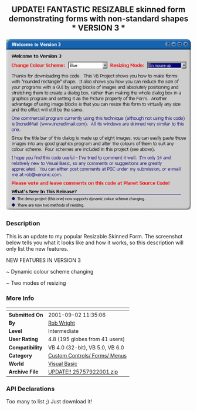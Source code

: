 ﻿<div align="center">

## UPDATE\!  FANTASTIC RESIZABLE skinned form demonstrating forms with non\-standard shapes \* VERSION 3 \*

<img src="PIC2001927857065.jpg">
</div>

### Description

This is an update to my popular Resizable Skinned Form. The screenshot below tells you what it looks like and how it works, so this description will only list the new features.

NEW FEATURES IN VERSION 3

~ Dynamic colour scheme changing

~ Two modes of resizing
 
### More Info
 


<span>             |<span>
---                |---
**Submitted On**   |2001-09-02 11:35:06
**By**             |[Rob Wright](https://github.com/Planet-Source-Code/PSCIndex/blob/master/ByAuthor/rob-wright.md)
**Level**          |Intermediate
**User Rating**    |4.8 (195 globes from 41 users)
**Compatibility**  |VB 4\.0 \(32\-bit\), VB 5\.0, VB 6\.0
**Category**       |[Custom Controls/ Forms/  Menus](https://github.com/Planet-Source-Code/PSCIndex/blob/master/ByCategory/custom-controls-forms-menus__1-4.md)
**World**          |[Visual Basic](https://github.com/Planet-Source-Code/PSCIndex/blob/master/ByWorld/visual-basic.md)
**Archive File**   |[UPDATE\!\!  25757922001\.zip](https://github.com/Planet-Source-Code/rob-wright-update-fantastic-resizable-skinned-form-demonstrating-forms-with-non-standard-s__1-26858/archive/master.zip)

### API Declarations

Too many to list ;) Just download it!





